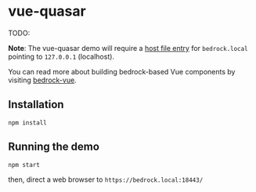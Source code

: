 # vue-quasar

TODO:

**Note**: The vue-quasar demo will require a [host file entry][] for
`bedrock.local` pointing to `127.0.0.1` (localhost).

You can read more about building bedrock-based Vue components by visiting
[bedrock-vue][].

## Installation

```
npm install
```

## Running the demo

```
npm start
```

then, direct a web browser to `https://bedrock.local:18443/`

[host file entry]:http://www.howtogeek.com/howto/27350/beginner-geek-how-to-edit-your-hosts-file/
[bedrock-vue]:https://github.com/digitalbazaar/bedrock-vue
